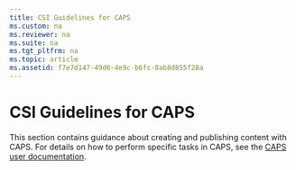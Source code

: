 ```yaml
---
title: CSI Guidelines for CAPS
ms.custom: na
ms.reviewer: na
ms.suite: na
ms.tgt_pltfrm: na
ms.topic: article
ms.assetid: f7e7d147-49d6-4e9c-b6fc-8ab8d855f28a
---
```

# CSI Guidelines for CAPS
This section contains guidance about creating and publishing content with CAPS. For details on how to perform specific tasks in CAPS, see the [CAPS user documentation](../Topic/CAPS-user-documentation.md).


